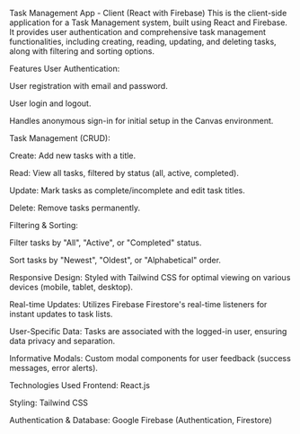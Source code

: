 Task Management App - Client (React with Firebase)
This is the client-side application for a Task Management system, built using React and Firebase. It provides user authentication and comprehensive task management functionalities, including creating, reading, updating, and deleting tasks, along with filtering and sorting options.

Features
User Authentication:

User registration with email and password.

User login and logout.

Handles anonymous sign-in for initial setup in the Canvas environment.

Task Management (CRUD):

Create: Add new tasks with a title.

Read: View all tasks, filtered by status (all, active, completed).

Update: Mark tasks as complete/incomplete and edit task titles.

Delete: Remove tasks permanently.

Filtering & Sorting:

Filter tasks by "All", "Active", or "Completed" status.

Sort tasks by "Newest", "Oldest", or "Alphabetical" order.

Responsive Design: Styled with Tailwind CSS for optimal viewing on various devices (mobile, tablet, desktop).

Real-time Updates: Utilizes Firebase Firestore's real-time listeners for instant updates to task lists.

User-Specific Data: Tasks are associated with the logged-in user, ensuring data privacy and separation.

Informative Modals: Custom modal components for user feedback (success messages, error alerts).

Technologies Used
Frontend: React.js

Styling: Tailwind CSS

Authentication & Database: Google Firebase (Authentication, Firestore)
